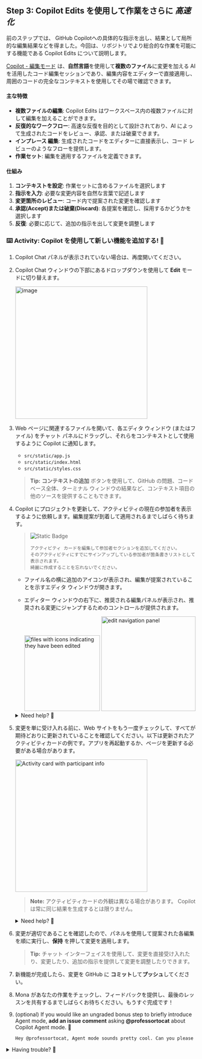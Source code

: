 ## Step 3: Copilot Edits を使用して作業をさらに _高速化_

前のステップでは、 GitHub Copilotへの具体的な指示を出し、結果として局所的な編集結果などを得ました。今回は、リポジトリでより総合的な作業を可能にする機能である Copilot Edits について説明します。

[Copilot - 編集モード](https://code.visualstudio.com/docs/copilot/copilot-edits) は、**自然言語**を使用して**複数のファイル**に変更を加える AI を活用したコード編集セッションであり、編集内容をエディターで直接適用し、周囲のコードの完全なコンテキストを使用してその場で確認できます。

#### 主な特徴

- **複数ファイルの編集**: Copilot Edits はワークスペース内の複数ファイルに対して編集を加えることができます。
- **反復的なワークフロー**: 高速な反復を目的として設計されており、AI によって生成されたコードをレビュー、承認、または破棄できます。
- **インプレース 編集**: 生成されたコードをエディターに直接表示し、コード レビューのようなフローを提供します。
- **作業セット**: 編集を適用するファイルを定義できます。

#### 仕組み

1. **コンテキストを設定**: 作業セットに含めるファイルを選択します
1. **指示を入力**: 必要な変更内容を自然な言葉で記述します
1. **変更箇所のレビュー**: コード内で提案された変更を確認します
1. **承認(Accept)または破棄(Discard)**: 各提案を確認し、採用するかどうかを選択します
1. **反復**: 必要に応じて、追加の指示を出して変更を調整します

### :keyboard: Activity: Copilot を使用して新しい機能を追加する! :rocket:

1. Copilot Chat パネルが表示されていない場合は、再度開いてください。

1. Copilot Chat ウィンドウの下部にあるドロップダウンを使用して **Edit** モードに切り替えます。

   <img width="350" alt="image" src="https://github.com/user-attachments/assets/646fc94a-7d60-4821-b9cf-9ec6f4fd03d7" />

1. Web ページに関連するファイルを開いて、各エディタ ウィンドウ (またはファイル) をチャット パネルにドラッグし、それらをコンテキストとして使用するように Copilot に通知します。

   - `src/static/app.js`
   - `src/static/index.html`
   - `src/static/styles.css`

   > **Tip:** **コンテキストの追加** ボタンを使用して、GitHub の問題、コードベース全体、ターミナル ウィンドウの結果など、コンテキスト項目の他のソースを提供することもできます。

1. Copilot にプロジェクトを更新して、アクティビティの現在の参加者を表示するように依頼します。編集提案が到着して適用されるまでしばらく待ちます。

   > ![Static Badge](https://img.shields.io/badge/-Prompt-text?style=social&logo=github%20copilot)
   >
   > ```prompt
   > アクティビティ カードを編集して参加者セクションを追加してください。
   > そのアクティビティにすでにサインアップしている参加者が箇条書きリストとして表示されます。
   > 綺麗に作成することを忘れないでください。
   > ```

   - ファイル名の横に追加のアイコンが表示され、編集が提案されていることを示すエディタ ウィンドウが開きます。
   - エディター ウィンドウの右下に、推奨される編集パネルが表示され、推奨される変更にジャンプするためのコントロールが提供されます。

      <img width="200" alt="files with icons indicating they have been edited" src="https://github.com/user-attachments/assets/9c7c2e10-cd18-43c5-9947-cffd6dde0473" />

      <img width="250" alt="edit navigation panel" src="https://github.com/user-attachments/assets/a84965a5-2f43-4c93-a814-0fdeb3a06494" />

   <details>
   <summary>Need help? 🤷</summary><br/>

   関連するファイルを作業セットに追加することを忘れないでください。

   ![screenshot of working set](https://github.com/user-attachments/assets/d3eadc8e-583e-4a28-9e82-be128eab843b)

   </details>

1. 変更を単に受け入れる前に、Web サイトをもう一度チェックして、すべてが期待どおりに更新されていることを確認してください。以下は更新されたアクティビティカードの例です。アプリを再起動するか、ページを更新する必要がある場合があります。

   <img width="350" alt="Activity card with participant info" src="https://github.com/user-attachments/assets/c4d56187-4791-4c8e-87d7-d5ce7cdc0bee" />

   > **Note:** アクティビティカードの外観は異なる場合があります。 Copilot は常に同じ結果を生成するとは限りません。

   <details>
   <summary>Need help? 🤷</summary><br/>
   Web サイトが読み込まれない場合は、次の点を確認してください。

   - VS Code デバッガーを再起動して、Web サイトの最新バージョンが提供されていることを確認します。
   - URL を忘れた場合、またはウィンドウを閉じた場合は、Step 1 を確認してください。
   - Web ページを何度か更新するか、プライベートウィンドウを開いて新しいコピーを開いてみてください。

   </details>

1. 変更が適切であることを確認したので、パネルを使用して提案された各編集を順に実行し、**保持** を押して変更を適用します。

   > **Tip:** チャット インターフェイスを使用して、変更を直接受け入れたり、変更したり、追加の指示を提供して変更を調整したりできます。

1. 新機能が完成したら、変更を GitHub に **コミット**して**プッシュ**してください。

1. Mona があなたの作業をチェックし、フィードバックを提供し、最後のレッスンを共有するまでしばらくお待ちください。もうすぐ完成です！

1. (optional) If you would like an ungraded bonus step to briefly introduce Agent mode, **add an issue comment** asking **@professortocat** about Copilot Agent mode. 🚀

   ```txt
   Hey @professortocat, Agent mode sounds pretty cool. Can you please tell me more about it?
   ```

<details>
<summary>Having trouble? 🤷</summary><br/>

If you don't get feedback, here are some things to check:

- Make sure your commit the changes in the `src/static/` directory to the branch `accelerate-with-copilot` and pushed/synchronized to GitHub.
- If Mona found a mistake, simply make a correction and push your changes again. Mona will check your work as many times as needed.

</details>
